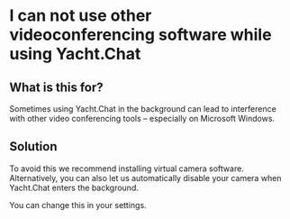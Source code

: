 

# I can not use other videoconferencing software while using Yacht.Chat

## What is this for?
Sometimes using Yacht.Chat in the background can lead to interference with other video
conferencing tools – especially on Microsoft Windows.

## Solution

To avoid this we recommend installing virtual camera software. <br/>
Alternatively, you can also let us automatically disable your camera
when Yacht.Chat enters the background.

You can change this in your settings.